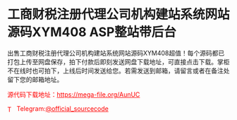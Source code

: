 # 工商财税注册代理公司机构建站系统网站源码XYM408 ASP整站带后台

出售工商财税注册代理公司机构建站系统网站源码XYM408超值！每个源码都已打包上传至网盘保存，拍下付款后即刻发送网盘下载地址，可直接点击下载。掌柜不在线时也可拍下，上线后时间发送给您。若需发送到邮箱，请留言或者在备注处留下您的邮箱地址。<br>


<p style="color: red;">源代码下载地址：<a href="https://mega-file.org/AunUC" style="color: red;">https://mega-file.org/AunUC</a></p><p style="color: red;"><img src="https://cdn-icons-png.flaticon.com/512/2111/2111646.png" alt="Telegram Icon" style="width: 16px; vertical-align: middle; margin-right: 5px;">Telegram:<a href="https://t.me/official_sourcecode" style="color: red;">@official_sourcecode</a></p>